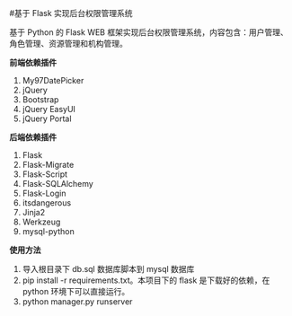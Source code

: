 #基于 Flask 实现后台权限管理系统

基于 Python 的 Flask WEB 框架实现后台权限管理系统，内容包含：用户管理、角色管理、资源管理和机构管理。

**前端依赖插件**

1.  My97DatePicker
2.  jQuery
3.  Bootstrap
4.  jQuery EasyUI
5.  jQuery Portal

**后端依赖插件**

1.  Flask
2.  Flask-Migrate
3.  Flask-Script
4.  Flask-SQLAlchemy
5.  Flask-Login
6.  itsdangerous
7.  Jinja2
8.  Werkzeug
9.  mysql-python

**使用方法**

1. 导入根目录下 db.sql 数据库脚本到 mysql 数据库
2. pip install -r requirements.txt。本项目下的 flask 是下载好的依赖，在 python 环境下可以直接运行。
3. python manager.py runserver
